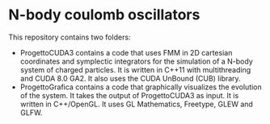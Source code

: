 # N-body coulomb oscillators

This repository contains two folders:
- ProgettoCUDA3 contains a code that uses FMM in 2D cartesian coordinates and symplectic integrators for the simulation of a N-body system of charged particles. It is written in C++11 with multithreading and CUDA 8.0 GA2. It also uses the CUDA UnBound (CUB) library.
- ProgettoGrafica contains a code that graphically visualizes the evolution of the system. It takes the output of ProgettoCUDA3 as input. It is written in C++/OpenGL. It uses GL Mathematics, Freetype, GLEW and GLFW.

